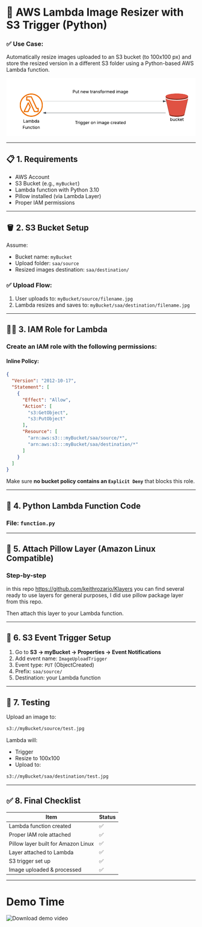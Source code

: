 

# 📘 AWS Lambda Image Resizer with S3 Trigger (Python)

### ✅ Use Case:

Automatically resize images uploaded to an S3 bucket (to 100x100 px) and store the resized version in a different S3 folder using a Python-based AWS Lambda function.

![Alt text](./Cloud-Architecture.png)

---

## 📋 1. Requirements

* AWS Account
* S3 Bucket (e.g., `myBucket`)
* Lambda function with Python 3.10
* Pillow installed (via Lambda Layer)
* Proper IAM permissions

---

## 🪣 2. S3 Bucket Setup

Assume:

* Bucket name: `myBucket`
* Upload folder: `saa/source`
* Resized images destination: `saa/destination/`

### ✅ Upload Flow:

1. User uploads to: `myBucket/source/filename.jpg`
2. Lambda resizes and saves to: `myBucket/saa/destination/filename.jpg`

---

## 🧑‍🚀 3. IAM Role for Lambda

### Create an IAM role with the following permissions:

#### Inline Policy:

```json
{
  "Version": "2012-10-17",
  "Statement": [
    {
      "Effect": "Allow",
      "Action": [
        "s3:GetObject",
        "s3:PutObject"
      ],
      "Resource": [
        "arn:aws:s3:::myBucket/saa/source/*",
        "arn:aws:s3:::myBucket/saa/destination/*"
      ]
    }
  ]
}
```

Make sure **no bucket policy contains an `Explicit Deny`** that blocks this role.

---

## 🐍 4. Python Lambda Function Code

### File: `function.py`


---

## 🧱 5. Attach Pillow Layer (Amazon Linux Compatible)

### Step-by-step


in this repo https://github.com/keithrozario/Klayers you can find several ready to use layers for general purposes, I did use pillow package layer from this repo.

Then attach this layer to your Lambda function.

---

## 🧲 6. S3 Event Trigger Setup

1. Go to **S3 → myBucket → Properties → Event Notifications**
2. Add event name: `ImageUploadTrigger`
3. Event type: `PUT` (ObjectCreated)
4. Prefix: `saa/source/`
5. Destination: your Lambda function

---

## 🧪 7. Testing

Upload an image to:

```bash
s3://myBucket/source/test.jpg
```

Lambda will:

* Trigger
* Resize to 100x100
* Upload to:

```bash
s3://myBucket/saa/destination/test.jpg
```

---

## ✅ 8. Final Checklist

| Item                                | Status |
| ----------------------------------- | ------ |
| Lambda function created             | ✅      |
| Proper IAM role attached            | ✅      |
| Pillow layer built for Amazon Linux | ✅      |
| Layer attached to Lambda            | ✅      |
| S3 trigger set up                   | ✅      |
| Image uploaded & processed          | ✅      |

---


# Demo Time

![Download demo video](./demo.gif)


